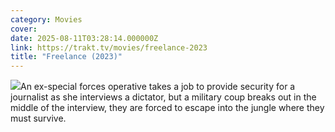 ```yaml
---
category: Movies
cover: 
date: 2025-08-11T03:28:14.000000Z
link: https://trakt.tv/movies/freelance-2023
title: "Freelance (2023)"
---
```


![](https://walter-r2.trakt.tv/images/movies/000/719/646/fanarts/thumb/f2207277eb.jpg)An ex-special forces operative takes a job to provide security for a journalist as she interviews a dictator, but a military coup breaks out in the middle of the interview, they are forced to escape into the jungle where they must survive.